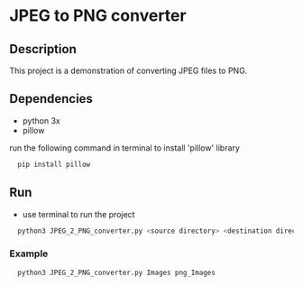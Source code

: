 # JPEG to PNG converter

## Description 
This project is a demonstration of converting JPEG files to PNG.

## Dependencies 
- python 3x
- pillow

run the following command in terminal to install 'pillow' library 
```bash
  pip install pillow
```

## Run
- use terminal to run the project
```bash
  python3 JPEG_2_PNG_converter.py <source directory> <destination directory>
````

### Example
```bash
  python3 JPEG_2_PNG_converter.py Images png_Images
```
